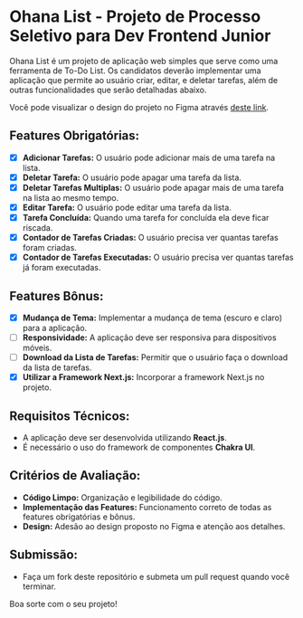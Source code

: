 # Ohana List - Projeto de Processo Seletivo para Dev Frontend Junior

Ohana List é um projeto de aplicação web simples que serve como uma ferramenta de To-Do List. Os candidatos deverão implementar uma aplicação que permite ao usuário criar, editar, e deletar tarefas, além de outras funcionalidades que serão detalhadas abaixo.

Você pode visualizar o design do projeto no Figma através [deste link](https://www.figma.com/file/JBueOui85VD9Y9dw3h029K/Desafio---To-do-List?type=design&node-id=0%3A1&mode=design&t=XH7avPt7j6eQiRCR-1).

## Features Obrigatórias:
- [x] **Adicionar Tarefas:** O usuário pode adicionar mais de uma tarefa na lista.
- [x] **Deletar Tarefa:** O usuário pode apagar uma tarefa da lista.
- [x] **Deletar Tarefas Multiplas:** O usuário pode apagar mais de uma tarefa na lista ao mesmo tempo.
- [x] **Editar Tarefa:** O usuário pode editar uma tarefa da lista.
- [x] **Tarefa Concluída:** Quando uma tarefa for concluída ela deve ficar riscada.
- [x] **Contador de Tarefas Criadas:** O usuário precisa ver quantas tarefas foram criadas.
- [x] **Contador de Tarefas Executadas:** O usuário precisa ver quantas tarefas já foram executadas.

## Features Bônus:
- [x] **Mudança de Tema:** Implementar a mudança de tema (escuro e claro) para a aplicação.
- [ ] **Responsividade:** A aplicação deve ser responsiva para dispositivos móveis.
- [ ] **Download da Lista de Tarefas:** Permitir que o usuário faça o download da lista de tarefas.
- [x] **Utilizar a Framework Next.js:** Incorporar a framework Next.js no projeto.

## Requisitos Técnicos:
- A aplicação deve ser desenvolvida utilizando **React.js**.
- É necessário o uso do framework de componentes **Chakra UI**.
  
## Critérios de Avaliação:
- **Código Limpo:** Organização e legibilidade do código.
- **Implementação das Features:** Funcionamento correto de todas as features obrigatórias e bônus.
- **Design:** Adesão ao design proposto no Figma e atenção aos detalhes.

## Submissão:
- Faça um fork deste repositório e submeta um pull request quando você terminar.

Boa sorte com o seu projeto!
